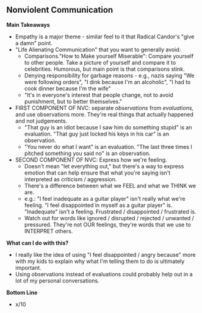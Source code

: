 ## Nonviolent Communication

**Main Takeaways**
- Empathy is a major theme - similar feel to it that Radical Candor's "give a damn" point.
- "Life Alienating Communication" that you want to generally avoid:
	- Comparisons."How to Make yourself Miserable": Compare yourself to other people. Take a picture of yourself and compare it to celebrities. Humorous, but main point is that comparisons stink.
	- Denying responsibility for garbage reasons - e.g., nazis saying "We were following orders", "I dink because I'm an alcoholic", "I had to cook dinner because I'm the wife"
	- "It's in everyone's interest that people change, not to avoid punishment, but to better themselves."
- FIRST COMPONENT OF NVC:  separate *observations* from *evaluations,* and use observations more. They're real things that actually happened and not judgements.
	- "That guy is an idiot because I saw him do something stupid" is an evaluation. "That guy just locked his keys in his car" is an observation.
	- "You never do what I want" is an evaluation. "The last three times I pitched something you said no" is an observation.
- SECOND COMPONENT OF NVC: Express how we're feeling.
	- Doesn't mean "let everything out," but there's a way to express emotion that can help ensure that what you're saying isn't interpreted as criticism / aggression.
	- There's a difference between what we FEEL and what we THINK we are.
	- e.g.: "I feel inadequate as a guitar player" isn't really what we're feeling. "I feel disappointed in myself as a guitar player" is. "Inadequate" isn't a feeling. Frustrated / disappointed / frustrated is.
	- Watch out for words like ignored / disrupted / rejected / unwanted / pressured. They're not OUR feelings, they're words that we use to INTERPRET others.

**What can I do with this?**
- I really like the idea of using "I feel disappointed / angry because" more with my kids to explain why what I'm telling them to do is ultimately important.
- Using observations instead of evaluations could probably help out in a lot of my personal conversations.

**Bottom Line**
- x/10
<!--stackedit_data:
eyJoaXN0b3J5IjpbLTEwNDQxNDUyMzgsNDEwOTAxMTI1LDE1Mz
kyOTU0NzNdfQ==
-->